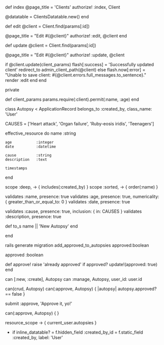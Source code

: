 def index
  @page_title = 'Clients'
  authorize! :index, Client

  @datatable = ClientsDatatable.new()
end

def edit
  @client = Client.find(params[:id])

  @page_title = "Edit #{@client}"
  authorize! :edit, @client 
end

def update
  @client = Client.find(params[:id])

  @page_title = "Edit #{@client}"
  authorize! :update, @client 

  if @client.update(client_params)
    flash[:success] = 'Successfully updated client'
    redirect_to admin_client_path(@client)
  else
    flash.now[:error] = "Unable to save client: #{@client.errors.full_messages.to_sentence}."
    render :edit
  end
end

private

def client_params
  params.require(:client).permit(:name, :age)
end














class Autopsy < ApplicationRecord
  belongs_to :created_by, class_name: 'User'

  CAUSES = ['Heart attack', 'Organ failure', 'Ruby-eosis iridis', 'Teenagers']

  effective_resource do
    name          :string
    
    age           :integer
    date          :datetime

    cause         :string
    description   :text

    timestamps
  end

  scope :deep, -> { includes(:created_by) }
  scope :sorted, -> { order(:name) }

  validates :name, presence: true
  validates :age, presence: true, numericality: { greater_than_or_equal_to: 0 }
  validates :date, presence: true

  validates :cause, presence: true, inclusion: { in: CAUSES }
  validates :description, presence: true

  def to_s
    name || 'New Autopsy'
  end

end





rails generate migration add_approved_to_autopsies approved:boolean

approved :boolean

def approve!
  raise 'already approved' if approved?
  update!(approved: true)
end

can [:new, :create], Autopsy
can :manage, Autopsy, user_id: user.id

can(crud, Autopsy)
can(:approve, Autopsy) { |autopsy| autopsy.approved? == false }


submit :approve, 'Approve it, yo!'

can(:approve, Autopsy) { }

resource_scope -> { current_user.autopsies }



- if inline_datatable?
  = f.hidden_field :created_by_id
  = f.static_field :created_by, label: 'User'